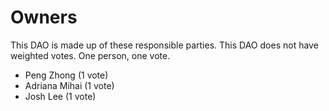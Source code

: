 # Owners

This DAO is made up of these responsible parties. This DAO does not have weighted votes. One person, one vote.

* Peng Zhong (1 vote)
* Adriana Mihai (1 vote)
* Josh Lee (1 vote)
